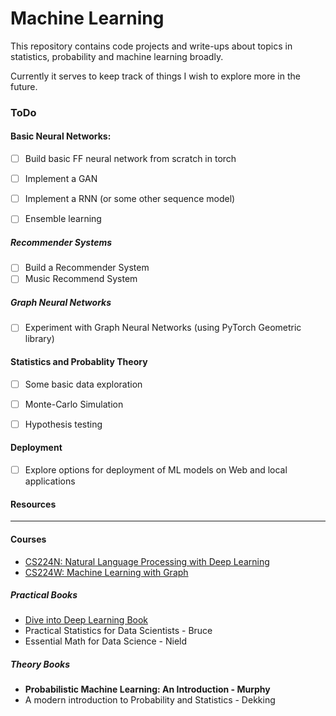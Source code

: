 # Machine Learning

This repository contains code projects and write-ups about topics in statistics, probability and machine learning broadly.

Currently it serves to keep track of things I wish to explore more in the future.

### ToDo

#### Basic Neural Networks:

- [ ] Build basic FF neural network from scratch in torch
- [ ] Implement a GAN
- [ ] Implement a RNN (or some other sequence model)
- [ ] Ensemble learning


##### Recommender Systems

- [ ] Build a Recommender System
- [ ] Music Recommend System

##### Graph Neural Networks 
- [ ] Experiment with Graph Neural Networks (using PyTorch Geometric library)

#### Statistics and Probablity Theory
- [ ] Some basic data exploration
- [ ] Monte-Carlo Simulation
- [ ] Hypothesis testing


 #### Deployment 
 - [ ] Explore options for deployment of ML models on Web and local applications


#### Resources 
---- 

#### Courses

- [CS224N: Natural Language Processing with Deep Learning](https://web.stanford.edu/class/cs224n/)
- [CS224W: Machine Learning with Graph](https://web.stanford.edu/class/cs224w/)


##### Practical Books
- [Dive into Deep Learning Book](https://d2l.ai/)
- Practical Statistics for Data Scientists - Bruce
- Essential Math for Data Science - Nield


##### Theory Books
- **Probabilistic Machine Learning: An Introduction - Murphy**
- A modern introduction to Probability and Statistics - Dekking